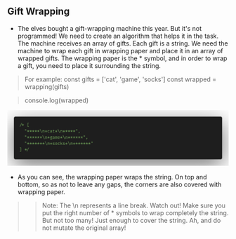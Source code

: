 ## Gift Wrapping
* The elves bought a gift-wrapping machine this year. But it's not programmed! We need to create an algorithm that helps it in the task.
The machine receives an array of gifts. Each gift is a string. We need the machine to wrap each gift in wrapping paper and place it in an array of wrapped gifts.
The wrapping paper is the * symbol, and in order to wrap a gift, you need to place it surrounding the string.
> For example:
const gifts = ['cat', 'game', 'socks']
const wrapped = wrapping(gifts)

> console.log(wrapped)

![Image](output.png)
*  As you can see, the wrapping paper wraps the string. On top and bottom, so as not to leave any gaps, the corners are also covered with wrapping paper.
>>Note: The \n represents a line break.
Watch out! Make sure you put the right number of * symbols to wrap completely the string. But not too many! Just enough to cover the string.
Ah, and do not mutate the original array!